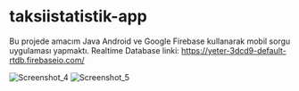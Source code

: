 
# taksiistatistik-app
 Bu projede  amacım Java Android ve Google Firebase kullanarak mobil sorgu uygulaması yapmaktı.
 Realtime Database linki: https://yeter-3dcd9-default-rtdb.firebaseio.com/

 ![Screenshot_4](https://user-images.githubusercontent.com/56503355/131399695-c3b869ac-e151-4a7a-928c-2bb67d554642.png)  ![Screenshot_5](https://user-images.githubusercontent.com/56503355/131399831-267fbbd3-4b37-4f0f-ada2-f0c048f832da.png)
